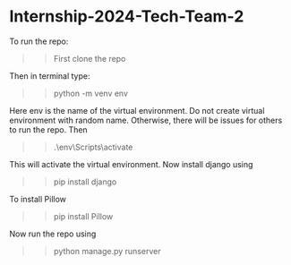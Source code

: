 # Internship-2024-Tech-Team-2

To run the repo:

>>First clone the repo

Then in terminal type:

>>python -m venv env

Here env is the name of the virtual environment. Do not create virtual environment with random name. Otherwise, there will be issues for others to run the repo.
Then

>>.\env\Scripts\activate

This will activate the virtual environment. Now install django using

>>pip install django

To install Pillow

>>pip install Pillow

Now run the repo using

>>python manage.py runserver 